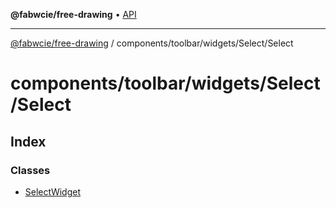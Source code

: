 **@fabwcie/free-drawing** • [API](../../../../../README.md)

***

[@fabwcie/free-drawing](../../../../../README.md) / components/toolbar/widgets/Select/Select

# components/toolbar/widgets/Select/Select

## Index

### Classes

- [SelectWidget](classes/SelectWidget.md)
